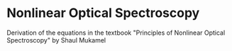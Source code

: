 # Nonlinear Optical Spectroscopy
Derivation of the equations in the textbook "Principles of Nonlinear Optical Spectroscopy" by Shaul Mukamel
